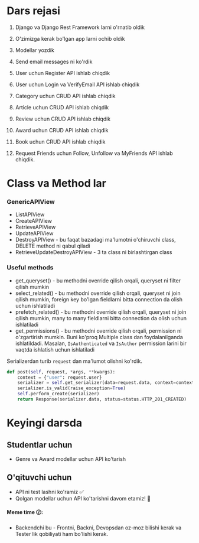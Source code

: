 # Dars rejasi

1. Django va Django Rest Framework larni o'rnatib oldik
    
2. O'zimizga kerak bo'lgan app larni ochib oldik
3. Modellar yozdik
4. Send email messages ni ko'rdik
5. User uchun Register API ishlab chiqdik
6. User uchun Login va VerifyEmail API ishlab chiqdik
7. Category uchun  CRUD API ishlab chiqdik
8. Article uchun CRUD API ishlab chiqdik
9. Review uchun CRUD API ishlab chiqdik
10. Award uchun CRUD API ishlab chiqdik
11. Book uchun CRUD API ishlab chiqdik
12. Request Friends uchun Follow, Unfollow va MyFriends API ishlab chiqdik.


# Class va Method lar

### GenericAPIView
- ListAPIView
- CreateAPIView
- RetrieveAPIView
- UpdateAPIView
- DestroyAPIView - bu faqat bazadagi ma'lumotni o'chiruvchi class, DELETE method ni qabul qiladi
- RetrieveUpdateDestroyAPIView - 3 ta class ni birlashtirgan class

### Useful methods

- get_queryset() - bu methodni override qilish orqali, queryset ni filter qilish mumkin
- select_related() - bu methodni override qilish orqali, queryset ni join qilish mumkin, foreign key bo'lgan fieldlarni bitta connection da olish uchun ishlatiladi
- prefetch_related() - bu methodni override qilish orqali, queryset ni join qilish mumkin, many to many fieldlarni bitta connection da olish uchun ishlatiladi
- get_permissions() - bu methodni override qilish orqali, permission ni o'zgartirish mumkin. Buni ko'proq Multiple class dan foydalanilganda ishlatildadi. Masalan, `IsAuthenticated` va `IsAuthor` permission larini bir vaqtda ishlatish uchun ishlatiladi

Serializerdan turib `request` dan ma'lumot olishni ko'rdik.
        
```python
def post(self, request, *args, **kwargs):
    context = {"user": request.user}
    serializer = self.get_serializer(data=request.data, context=context)
    serializer.is_valid(raise_exception=True)
    self.perform_create(serializer)
    return Response(serializer.data, status=status.HTTP_201_CREATED)
```


# Keyingi darsda

## Studentlar uchun
- Genre va Award modellar uchun API ko'tarish

## O'qituvchi uchun
- API ni test lashni ko'ramiz ✅
- Qolgan modellar uchun API ko'tarishni davom etamiz! 🚶


#### Meme time 🕜:
- Backendchi bu - Frontni, Backni, Devopsdan oz-moz bilishi kerak va Tester lik qobiliyati ham bo'lishi kerak.

